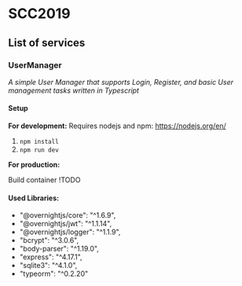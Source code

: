 # SCC2019

## List of services
### UserManager
*A simple User Manager that supports Login, Register, and basic User management tasks written in Typescript*

#### Setup
**For development:**
Requires nodejs and npm: https://nodejs.org/en/
1. `npm install`
2. `npm run dev`

**For production:**

Build container !TODO

#### Used Libraries:
* "@overnightjs/core": "^1.6.9",
* "@overnightjs/jwt": "^1.1.14",
* "@overnightjs/logger": "^1.1.9",
* "bcrypt": "^3.0.6",
* "body-parser": "^1.19.0",
* "express": "^4.17.1",
* "sqlite3": "^4.1.0",
* "typeorm": "^0.2.20"
